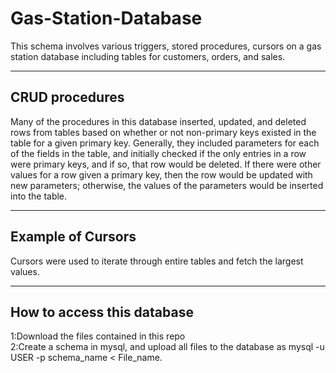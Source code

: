 # Gas-Station-Database
This schema involves various triggers, stored procedures, cursors on a gas station database including tables for customers, orders, and sales.
___________________________________________________________
## CRUD procedures
Many of the procedures in this database inserted, updated, and deleted rows from tables based on whether or not non-primary keys existed in the table for a given primary key.
Generally, they included parameters for each of the fields in the table, and initially checked if the only entries in a row were primary keys, and if so, that row would be deleted.
If there were other values for a row given a primary key, then the row would be updated with new parameters; otherwise, the values of the parameters would be inserted into the table.
_____________________________________________________________
## Example of Cursors
Cursors were used to iterate through entire tables and fetch the largest values.
_____________________________________________________________

## How to access this database
1:Download the files contained in this repo <br>
2:Create a schema in mysql, and upload all files to the database as mysql -u USER -p schema_name < File_name.

